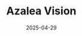 ---  
layout: startup_page  
title: "Azalea Vision"  
id: "azaleavision.com"  
permalink: "/azaleavisionazaleavision.com04292025/"  
website: "https://www.azaleavision.com/"  
funding_round: "Series A"  
funding_amount: "€9M"  
investors: "SPRIM Global Investments, Afrimobility"  
about: "Azalea Vision develops a medical-grade smart lens platform designed to sense, adapt, and interact in real time for complex vision conditions, remote diagnostics, and targeted ocular therapies. Founded as a spin-off from imec and Ghent University, the company integrates stretchable electronics, custom-designed ASICs, liquid crystal optics, and NFC communication into a lens-embedded system."  
markets: "HealthTech, Medical Devices"  
hq: "Ghent, Belgium, Belgium"  
founded_year: "2021"  
linkedin: "https://www.linkedin.com/company/azaleavision"  
twitter: ""  
instagram: ""  
facebook: ""  
crunchbase: "https://www.crunchbase.com/organization/azalea-vision"  
pitchbook: "https://pitchbook.com/profiles/company/459265-42"  

date_display: "29-Apr-2025"  
date: "2025-04-29"

# SEO Optimization  
meta_title: "Azalea Vision - Series A Funding (€9M)"  
meta_description: "Azalea Vision, Azalea Vision develops a medical-grade smart lens platform designed to sense, adapt, and interact in real time for complex vision conditions, remote d..."  
meta_keywords: "Azalea Vision, HealthTech, Medical Devices, Series A funding"  
canonical_url: "https://startup.projectstartups.com/azaleavisionazaleavision.com04292025/"  
---